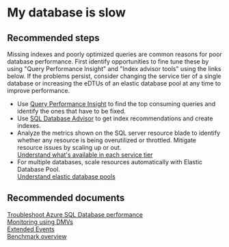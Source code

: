 <properties
	pageTitle="My database is slow"
	description="My database is slow"
	service="microsoft.sql"
	resource="servers"
	authors="kasparks"
	displayOrder="6"
	selfHelpType="resource"
	supportTopicIds="31980430, 31980438"
	resourceTags="databases, servers"
	productPesIds="13491"
	cloudEnvironments="MoonCake"
/>

# My database is slow

## **Recommended steps**
Missing indexes and poorly optimized queries are common reasons for poor database performance. First identify opportunities to fine tune these by using "Query Performance Insight" and "Index advisor tools" using the links below. If the problems persist, consider changing the service tier of a single database or increasing the eDTUs of an elastic database pool at any time to improve performance.

* Use [Query Performance Insight](data-blade:SqlAzureExtension.QueryPerformanceBlade) to find the top consuming queries and identify the ones that have to be fixed.
* Use [SQL Database Advisor](data-blade:SqlAzureExtension.DatabaseRecommendationBlade) to get index recommendations and create indexes.
* Analyze the metrics shown on the SQL server resource blade to identify whether any resource is being overutilized or throttled. Mitigate resource issues by scaling up or out.<br>
[Understand what's available in each service tier](https://docs.azure.cn/sql-database/sql-database-service-tiers/)
* For multiple databases,  scale resources automatically with Elastic Database Pool.<br>
[Understand elastic database pools](https://docs.azure.cn/sql-database/sql-database-elastic-pool-guidance/)

## **Recommended documents**
[Troubleshoot Azure SQL Database performance](https://docs.azure.cn/sql-database/sql-database-troubleshoot-performance/)<br>
[Monitoring using DMVs](https://docs.azure.cn/sql-database/sql-database-monitoring-with-dmvs/)<br>
[Extended Events](https://docs.azure.cn/sql-database/sql-database-xevent-db-diff-from-svr/)<br>
[Benchmark overview](https://docs.azure.cn/sql-database/sql-database-benchmark-overview/)
